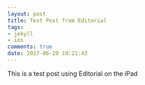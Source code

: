 ```yaml
---
layout: post
title: Test Post from Editorial
tags: 
- jekyll
- ios
comments: true
date: 2017-06-20 19:21:43
---
```


This is a test post using Editorial on the iPad

